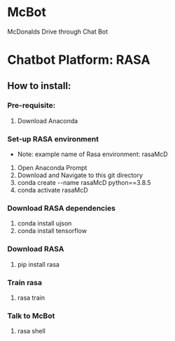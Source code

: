 # McBot
McDonalds Drive through Chat Bot 

# Chatbot Platform: RASA

## How to install:

### Pre-requisite: 
1) Download Anaconda

### Set-up RASA environment
* Note: example name of Rasa environment: rasaMcD
1) Open Anaconda Prompt
1) Download and Navigate to this git directory
2) conda create --name rasaMcD python==3.8.5
3) conda activate rasaMcD

### Download RASA dependencies
1) conda install ujson
2) conda install tensorflow

### Download RASA
1) pip install rasa

### Train rasa
1) rasa train

### Talk to McBot
1) rasa shell
